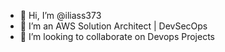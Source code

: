 - 👋 Hi, I’m @iliass373
- 👀 I’m an AWS Solution Architect | DevSecOps
- 💞️ I’m looking to collaborate on Devops Projects

<!---
iliass373/iliass373 is a ✨ special ✨ repository because its `README.md` (this file) appears on your GitHub profile.
You can click the Preview link to take a look at your changes.
--->
